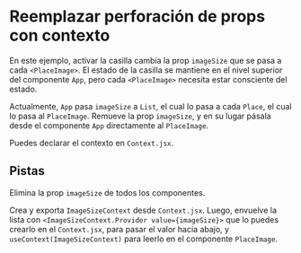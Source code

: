 # Reemplazar perforación de props con contexto

En este ejemplo, activar la casilla cambia la prop `imageSize` que se pasa a cada `<PlaceImage>`. El estado de la casilla se mantiene en el nivel superior del componente `App`, pero cada `<PlaceImage>` necesita estar consciente del estado.

Actualmente, `App` pasa `imageSize` a `List`, el cual lo pasa a cada `Place`, el cual lo pasa al `PlaceImage`. Remueve la prop `imageSize`, y en su lugar pásala desde el componente `App` directamente al `PlaceImage`.

Puedes declarar el contexto en `Context.jsx`.

## Pistas

Elimina la prop `imageSize` de todos los componentes.

Crea y exporta `ImageSizeContext` desde `Context.jsx`. Luego, envuelve la lista con `<ImageSizeContext.Provider value={imageSize}>` que lo puedes crearlo en el `Context.jsx`,  para pasar el valor hacia abajo, y `useContext(ImageSizeContext)` para leerlo en el componente `PlaceImage`.
